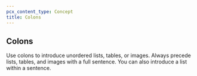 ```yaml
---
pcx_content_type: Concept
title: Colons
---
```


## Colons

Use colons to introduce unordered lists, tables, or images. Always precede lists, tables, and images with a full sentence. You can also introduce a list within a sentence.

